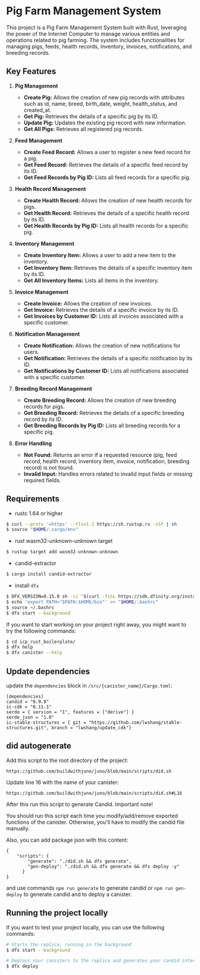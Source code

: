 # Pig Farm Management System

This project is a Pig Farm Management System built with Rust, leveraging the power of the Internet Computer to manage various entities and operations related to pig farming. The system includes functionalities for managing pigs, feeds, health records, inventory, invoices, notifications, and breeding records.

## Key Features

1. **Pig Management**

   - **Create Pig:** Allows the creation of new pig records with attributes such as id, name, breed, birth_date, weight, health_status, and created_at.
   - **Get Pig:** Retrieves the details of a specific pig by its ID.
   - **Update Pig:** Updates the existing pig record with new information.
   - **Get All Pigs:** Retrieves all registered pig records.

2. **Feed Management**

   - **Create Feed Record:** Allows a user to register a new feed record for a pig.
   - **Get Feed Record:** Retrieves the details of a specific feed record by its ID.
   - **Get Feed Records by Pig ID:** Lists all feed records for a specific pig.

3. **Health Record Management**

   - **Create Health Record:** Allows the creation of new health records for pigs.
   - **Get Health Record:** Retrieves the details of a specific health record by its ID.
   - **Get Health Records by Pig ID:** Lists all health records for a specific pig.

4. **Inventory Management**

   - **Create Inventory Item:** Allows a user to add a new item to the inventory.
   - **Get Inventory Item:** Retrieves the details of a specific inventory item by its ID.
   - **Get All Inventory Items:** Lists all items in the inventory.

5. **Invoice Management**

   - **Create Invoice:** Allows the creation of new invoices.
   - **Get Invoice:** Retrieves the details of a specific invoice by its ID.
   - **Get Invoices by Customer ID:** Lists all invoices associated with a specific customer.

6. **Notification Management**

   - **Create Notification:** Allows the creation of new notifications for users.
   - **Get Notification:** Retrieves the details of a specific notification by its ID.
   - **Get Notifications by Customer ID:** Lists all notifications associated with a specific customer.

7. **Breeding Record Management**

   - **Create Breeding Record:** Allows the creation of new breeding records for pigs.
   - **Get Breeding Record:** Retrieves the details of a specific breeding record by its ID.
   - **Get Breeding Records by Pig ID:** Lists all breeding records for a specific pig.

8. **Error Handling**
   - **Not Found:** Returns an error if a requested resource (pig, feed record, health record, inventory item, invoice, notification, breeding record) is not found.
   - **Invalid Input:** Handles errors related to invalid input fields or missing required fields.

## Requirements

- rustc 1.64 or higher

```bash
$ curl --proto '=https' --tlsv1.2 https://sh.rustup.rs -sSf | sh
$ source "$HOME/.cargo/env"
```

- rust wasm32-unknown-unknown target

```bash
$ rustup target add wasm32-unknown-unknown
```

- candid-extractor

```bash
$ cargo install candid-extractor
```

- install `dfx`

```bash
$ DFX_VERSION=0.15.0 sh -ci "$(curl -fsSL https://sdk.dfinity.org/install.sh)"
$ echo 'export PATH="$PATH:$HOME/bin"' >> "$HOME/.bashrc"
$ source ~/.bashrc
$ dfx start --background
```

If you want to start working on your project right away, you might want to try the following commands:

```bash
$ cd icp_rust_boilerplate/
$ dfx help
$ dfx canister --help
```

## Update dependencies

update the `dependencies` block in `/src/{canister_name}/Cargo.toml`:

```
[dependencies]
candid = "0.9.9"
ic-cdk = "0.11.1"
serde = { version = "1", features = ["derive"] }
serde_json = "1.0"
ic-stable-structures = { git = "https://github.com/lwshang/stable-structures.git", branch = "lwshang/update_cdk"}
```

## did autogenerate

Add this script to the root directory of the project:

```
https://github.com/buildwithjuno/juno/blob/main/scripts/did.sh
```

Update line 16 with the name of your canister:

```
https://github.com/buildwithjuno/juno/blob/main/scripts/did.sh#L16
```

After this run this script to generate Candid.
Important note!

You should run this script each time you modify/add/remove exported functions of the canister.
Otherwise, you'll have to modify the candid file manually.

Also, you can add package json with this content:

```
{
    "scripts": {
        "generate": "./did.sh && dfx generate",
        "gen-deploy": "./did.sh && dfx generate && dfx deploy -y"
      }
}
```

and use commands `npm run generate` to generate candid or `npm run gen-deploy` to generate candid and to deploy a canister.

## Running the project locally

If you want to test your project locally, you can use the following commands:

```bash
# Starts the replica, running in the background
$ dfx start --background

# Deploys your canisters to the replica and generates your candid interface
$ dfx deploy
```
